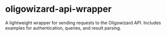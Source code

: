 # oligowizard-api-wrapper
A lightweight wrapper for sending requests to the Oligowizard API. Includes examples for authentication, queries, and result parsing.
